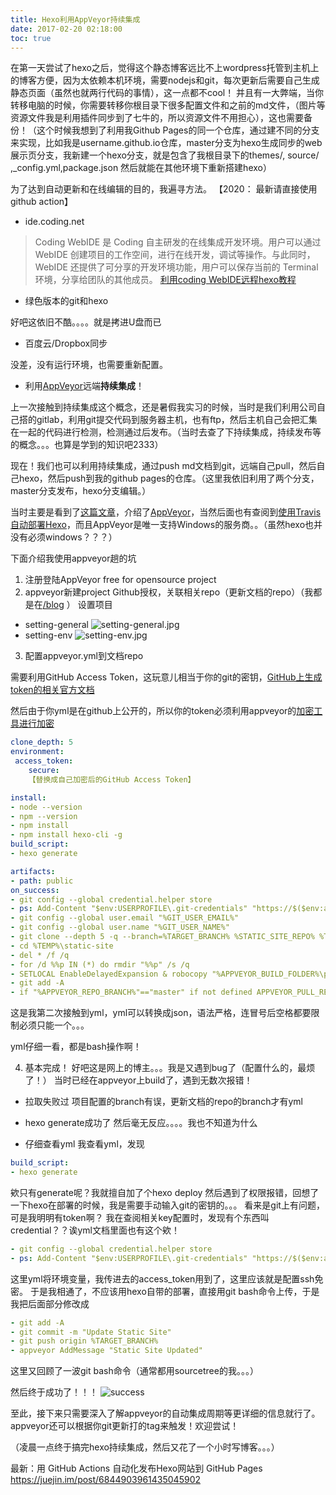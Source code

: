```yaml
---
title: Hexo利用AppVeyor持续集成
date: 2017-02-20 02:18:00
toc: true
---
```

在第一天尝试了hexo之后，觉得这个静态博客远比不上wordpress托管到主机上的博客方便，因为太依赖本机环境，需要nodejs和git，每次更新后需要自己生成静态页面（虽然也就两行代码的事情），这一点都不cool！
并且有一大弊端，当你转移电脑的时候，你需要转移你根目录下很多配置文件和之前的md文件，（图片等资源文件我是利用插件同步到了七牛的，所以资源文件不用担心），这也需要备份！（这个时候我想到了利用我Github Pages的同一个仓库，通过建不同的分支来实现，比如我是username.github.io仓库，master分支为hexo生成同步的web展示页分支，我新建一个hexo分支，就是包含了我根目录下的themes/, source/ ,_config.yml,package.json 然后就能在其他环境下重新搭建hexo）

为了达到自动更新和在线编辑的目的，我遍寻方法。
【2020： 最新请直接使用 github action】
<!-- more -->

- ide.coding.net

>Coding WebIDE 是 Coding 自主研发的在线集成开发环境。用户可以通过 WebIDE 创建项目的工作空间，进行在线开发，调试等操作。与此同时，WebIDE 还提供了可分享的开发环境功能，用户可以保存当前的 Terminal 环境，分享给团队的其他成员。
[利用coding WebIDE远程hexo教程](http://garth.im/2015/04/hexo-on-coding-net-webide/)

- 绿色版本的git和hexo

好吧这依旧不酷。。。。就是拷进U盘而已

- 百度云/Dropbox同步

没差，没有运行环境，也需要重新配置。

- 利用[AppVeyor](www.appveyor.com)远端**持续集成**！

上一次接触到持续集成这个概念，还是暑假我实习的时候，当时是我们利用公司自己搭的gitlab，利用git提交代码到服务器主机，也有ftp，然后主机自己会把汇集在一起的代码进行检测，检测通过后发布。（当时去查了下持续集成，持续发布等的概念。。。也算是学到的知识吧2333）

现在！我们也可以利用持续集成，通过push md文档到git，远端自己pull，然后自己hexo，然后push到我的github pages的仓库。（这里我依旧利用了两个分支，master分支发布，hexo分支编辑。）

当时主要是看到了[这篇文章](https://formulahendry.github.io/2016/12/04/hexo-ci/)，介绍了[AppVeyor](www.appveyor.com)，当然后面也有查阅到[使用Travis自动部署Hexo](http://www.jianshu.com/p/fff7b3384f46)，而且AppVeyor是唯一支持Windows的服务商。。（虽然hexo也并没有必须windows？？？）

下面介绍我使用appveyor趟的坑

1. 注册登陆AppVeyor
free for opensource project
2. appveyor新建project
Github授权，关联相关repo（更新文档的repo）（我都是在[/blog](http://github.com/yvonshong/blog) ）
设置项目
- setting-general
![setting-general.jpg](http://ww1.sinaimg.cn/large/6b2f6355ly1fyo5hpfrsej20k40i0gm6.jpg)
- setting-env
![setting-env.jpg](http://ww1.sinaimg.cn/large/6b2f6355ly1fyo5hpebl2j20ps0cdgm4.jpg)
3. 配置appveyor.yml到文档repo

需要利用GitHub Access Token，这玩意儿相当于你的git的密钥，[GitHub上生成token的相关官方文档](https://help.github.com/articles/creating-an-access-token-for-command-line-use/)

然后由于你yml是在github上公开的，所以你的token必须利用appveyor的[加密工具进行加密](https://ci.appveyor.com/tools/encrypt)

```yml
clone_depth: 5
environment:
 access_token:
    secure: 
    【替换成自己加密后的GitHub Access Token】

install:
- node --version
- npm --version
- npm install
- npm install hexo-cli -g
build_script:
- hexo generate

artifacts:
- path: public
on_success:
- git config --global credential.helper store
- ps: Add-Content "$env:USERPROFILE\.git-credentials" "https://$($env:access_token):x-oauth-basic@github.com`n"
- git config --global user.email "%GIT_USER_EMAIL%"
- git config --global user.name "%GIT_USER_NAME%"
- git clone --depth 5 -q --branch=%TARGET_BRANCH% %STATIC_SITE_REPO% %TEMP%\static-site
- cd %TEMP%\static-site
- del * /f /q
- for /d %%p IN (*) do rmdir "%%p" /s /q
- SETLOCAL EnableDelayedExpansion & robocopy "%APPVEYOR_BUILD_FOLDER%\public" "%TEMP%\static-site" /e & IF !ERRORLEVEL! EQU 1 (exit 0) ELSE (IF !ERRORLEVEL! EQU 3 (exit 0) ELSE (exit 1))
- git add -A
- if "%APPVEYOR_REPO_BRANCH%"=="master" if not defined APPVEYOR_PULL_REQUEST_NUMBER (git diff --quiet --exit-code --cached || git commit -m "Update Static Site" && git push origin %TARGET_BRANCH% && appveyor AddMessage "Static Site Updated")

```

这是我第二次接触到yml，yml可以转换成json，语法严格，连冒号后空格都要限制必须只能一个。。。

yml仔细一看，都是bash操作啊！

4. 基本完成！
好吧这是网上的博主。。。我是又遇到bug了（配置什么的，最烦了！）
当时已经在appveyor上build了，遇到无数次报错！
- 拉取失败过
项目配置的branch有误，更新文档的repo的branch才有yml 

- hexo generate成功了
然后毫无反应。。。。我也不知道为什么

- 仔细查看yml
我查看yml，发现
```yml
build_script:
- hexo generate

```
欸只有generate呢？我就擅自加了个hexo deploy
然后遇到了权限报错，回想了一下hexo在部署的时候，我是需要手动输入git的密钥的。。。
看来是git上有问题，可是我明明有token啊？
我在查阅相关key配置时，发现有个东西叫credential？？诶yml文档里面也有这个欸！

```yml
- git config --global credential.helper store
- ps: Add-Content "$env:USERPROFILE\.git-credentials" "https://$($env:access_token):x-oauth-basic@github.com`n"
```
这里yml将环境变量，我传进去的access_token用到了，这里应该就是配置ssh免密。
于是我相通了，不应该用hexo自带的部署，直接用git bash命令上传，于是我把后面部分修改成

```yml
- git add -A
- git commit -m "Update Static Site" 
- git push origin %TARGET_BRANCH%
- appveyor AddMessage "Static Site Updated"
```
这里又回顾了一波git bash命令（通常都用sourcetree的我。。。）

然后终于成功了！！！
![success](http://ww1.sinaimg.cn/large/6b2f6355ly1fyo5hpgj8sj211y0kgmzv.jpg)

至此，接下来只需要深入了解appveyor的自动集成周期等更详细的信息就行了。
appveyor还可以根据你git更新打的tag来触发！欢迎尝试！

（凌晨一点终于搞完hexo持续集成，然后又花了一个小时写博客。。。）

最新：用 GitHub Actions 自动化发布Hexo网站到 GitHub Pages https://juejin.im/post/6844903961435045902
                                              